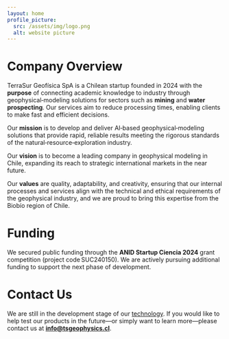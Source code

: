 ```yaml
---
layout: home
profile_picture:
  src: /assets/img/logo.png
  alt: website picture
---
```

# Company Overview
TerraSur Geofísica SpA is a Chilean startup founded in 2024 with the **purpose** of connecting academic knowledge to industry through geophysical‑modeling solutions for sectors such as **mining** and **water prospecting**. Our services aim to reduce processing times, enabling clients to make fast and efficient decisions.

Our **mission** is to develop and deliver AI‑based geophysical‑modeling solutions that provide rapid, reliable results meeting the rigorous standards of the natural‑resource‑exploration industry.

Our **vision** is to become a leading company in geophysical modeling in Chile, expanding its reach to strategic international markets in the near future.


Our **values** are quality, adaptability, and creativity, ensuring that our internal processes and services align with the technical and ethical requirements of the geophysical industry, and we are proud to bring this expertise from the Biobío region of Chile.

# Funding
We secured public funding through the **ANID Startup Ciencia 2024** grant competition (project code SUC240150). We are actively pursuing additional funding to support the next phase of development.

# Contact Us 
We are still in the development stage of our [technology](/product). If you would like to help test our products in the future—or simply want to learn more—please contact us at **info@tsgeophysics.cl**.
